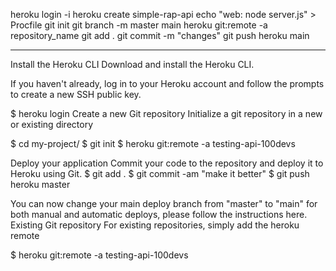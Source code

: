 heroku login -i
heroku create simple-rap-api
echo "web: node server.js" > Procfile
git init
git branch -m master main
heroku git:remote -a repository_name
git add . 
git commit -m "changes"
git push heroku main

-----------------
Install the Heroku CLI
Download and install the Heroku CLI.

If you haven't already, log in to your Heroku account and follow the prompts to create a new SSH public key.

$ heroku login
Create a new Git repository
Initialize a git repository in a new or existing directory

$ cd my-project/
$ git init
$ heroku git:remote -a testing-api-100devs

Deploy your application
Commit your code to the repository and deploy it to Heroku using Git.
$ git add .
$ git commit -am "make it better"
$ git push heroku master

You can now change your main deploy branch from "master" to "main" for both manual and automatic deploys, please follow the instructions here.
Existing Git repository
For existing repositories, simply add the heroku remote

$ heroku git:remote -a testing-api-100devs